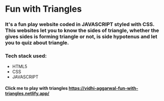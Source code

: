 # Fun with Triangles

### It's a fun play website coded in **JAVASCRIPT**  styled with **CSS**. This websites let you to know the sides of triangle, whether the gives sides is forming triangle or not, is side hypotenus and let you to quiz about triangle.

### Tech stack used:
* HTML5
* CSS
* JAVASCRIPT


#### Click me to play with triangles https://vidhi-aggarwal-fun-with-triangles.netlify.app/
